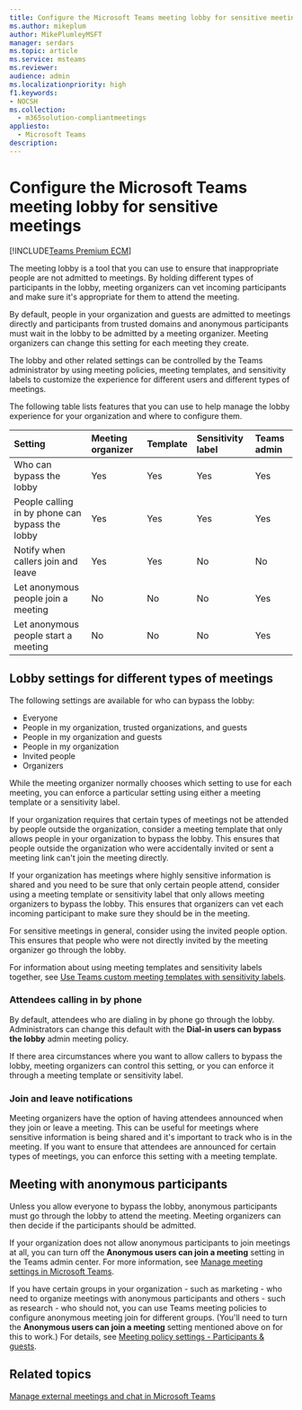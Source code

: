 ```yaml
---
title: Configure the Microsoft Teams meeting lobby for sensitive meetings
ms.author: mikeplum
author: MikePlumleyMSFT
manager: serdars
ms.topic: article
ms.service: msteams
ms.reviewer: 
audience: admin
ms.localizationpriority: high
f1.keywords:
- NOCSH
ms.collection: 
  - m365solution-compliantmeetings
appliesto: 
  - Microsoft Teams
description: 
---
```


# Configure the Microsoft Teams meeting lobby for sensitive meetings

[!INCLUDE[Teams Premium ECM](includes/teams-premium-ecm.md)]

The meeting lobby is a tool that you can use to ensure that inappropriate people are not admitted to meetings. By holding different types of participants in the lobby, meeting organizers can vet incoming participants and make sure it's appropriate for them to attend the meeting.

By default, people in your organization and guests are admitted to meetings directly and participants from trusted domains and anonymous participants must wait in the lobby to be admitted by a meeting organizer. Meeting organizers can change this setting for each meeting they create.

The lobby and other related settings can be controlled by the Teams administrator by using meeting policies, meeting templates, and sensitivity labels to customize the experience for different users and different types of meetings.

The following table lists features that you can use to help manage the lobby experience for your organization and where to configure them.

|Setting|Meeting organizer|Template|Sensitivity label|Teams admin|
|:------|:----------------|:-------|:----------------|:----------|
|Who can bypass the lobby|Yes|Yes|Yes|Yes|
|People calling in by phone can bypass the lobby|Yes|Yes|Yes|Yes|
|Notify when callers join and leave|Yes|Yes|No|No|
|Let anonymous people join a meeting|No|No|No|Yes|
|Let anonymous people start a meeting|No|No|No|Yes|

## Lobby settings for different types of meetings

The following settings are available for who can bypass the lobby:

- Everyone
- People in my organization, trusted organizations, and guests
- People in my organization and guests
- People in my organization
- Invited people
- Organizers

While the meeting organizer normally chooses which setting to use for each meeting, you can enforce a particular setting using either a meeting template or a sensitivity label.

If your organization requires that certain types of meetings not be attended by people outside the organization, consider a meeting template that only allows people in your organization to bypass the lobby. This ensures that people outside the organization who were accidentally invited or sent a meeting link can't join the meeting directly.

If your organization has meetings where highly sensitive information is shared and you need to be sure that only certain people attend, consider using a meeting template or sensitivity label that only allows meeting organizers to bypass the lobby. This ensures that organizers can vet each incoming participant to make sure they should be in the meeting.

For sensitive meetings in general, consider using the invited people option. This ensures that people who were not directly invited by the meeting organizer go through the lobby.

For information about using meeting templates and sensitivity labels together, see [Use Teams custom meeting templates with sensitivity labels](/microsoftteams/meeting-templates-with-sensitivity-labels).

### Attendees calling in by phone

By default, attendees who are dialing in by phone go through the lobby. Administrators can change this default with the **Dial-in users can bypass the lobby** admin meeting policy.

If there area circumstances where you want to allow callers to bypass the lobby, meeting organizers can control this setting, or you can enforce it through a meeting template or sensitivity label.

### Join and leave notifications

Meeting organizers have the option of having attendees announced when they join or leave a meeting. This can be useful for meetings where sensitive information is being shared and it's important to track who is in the meeting. If you want to ensure that attendees are announced for certain types of meetings, you can enforce this setting with a meeting template.

## Meeting with anonymous participants

Unless you allow everyone to bypass the lobby, anonymous participants must go through the lobby to attend the meeting. Meeting organizers can then decide if the participants should be admitted.

If your organization does not allow anonymous participants to join meetings at all, you can turn off the **Anonymous users can join a meeting** setting in the Teams admin center. For more information, see [Manage meeting settings in Microsoft Teams](/microsoftteams/meeting-settings-in-teams).

If you have certain groups in your organization - such as marketing - who need to organize meetings with anonymous participants and others - such as research - who should not, you can use Teams meeting policies to configure anonymous meeting join for different groups. (You'll need to turn the **Anonymous users can join a meeting** setting mentioned above on for this to work.) For details, see [Meeting policy settings - Participants & guests](/microsoftteams/meeting-policies-participants-and-guests).

## Related topics

[Manage external meetings and chat in Microsoft Teams](/microsoftteams/manage-external-access)
